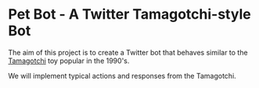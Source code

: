 # Pet Bot - A Twitter Tamagotchi-style Bot

The aim of this project is to create a Twitter bot that behaves similar to the
[Tamagotchi](https://en.wikipedia.org/wiki/Tamagotchi) toy popular in the 1990's.

We will implement typical actions and responses from the Tamagotchi.
